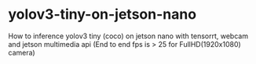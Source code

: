 # yolov3-tiny-on-jetson-nano
How to inference yolov3 tiny (coco) on jetson nano with tensorrt, webcam and jetson multimedia api (End to end fps is > 25 for FullHD(1920x1080) camera)
